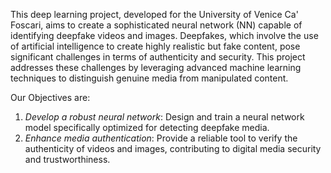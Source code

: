 This deep learning project, developed for the University of Venice Ca' Foscari, aims to create a sophisticated neural network (NN) capable of identifying deepfake videos and images. Deepfakes, which involve the use of artificial intelligence to create highly realistic but fake content, pose significant challenges in terms of authenticity and security. This project addresses these challenges by leveraging advanced machine learning techniques to distinguish genuine media from manipulated content.

Our Objectives are:
1. *Develop a robust neural network*: Design and train a neural network model specifically optimized for detecting deepfake media.
2. *Enhance media authentication*: Provide a reliable tool to verify the authenticity of videos and images, contributing to digital media security and trustworthiness.
